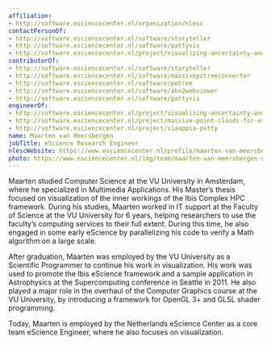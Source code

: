 ```yaml
---
affiliation:
- http://software.esciencecenter.nl/organization/nlesc
contactPersonOf:
- http://software.esciencecenter.nl/software/storyteller
- http://software.esciencecenter.nl/software/pattyvis
- http://software.esciencecenter.nl/project/visualizing-uncertainty-and-perspectives
contributorOf:
- http://software.esciencecenter.nl/software/storyteller
- http://software.esciencecenter.nl/software/massivepotreeconverter
- http://software.esciencecenter.nl/software/potree
- http://software.esciencecenter.nl/software/ahn2webviewer
- http://software.esciencecenter.nl/software/pattyvis
engineerOf:
- http://software.esciencecenter.nl/project/visualizing-uncertainty-and-perspectives
- http://software.esciencecenter.nl/project/massive-point-clouds-for-esciences
- http://software.esciencecenter.nl/project/viaappia-patty
name: Maarten van Meersbergen
jobTitle: eScience Research Engineer
nlescWebsite: https://www.esciencecenter.nl/profile/maarten-van-meersbergen-msc
photo: https://www.esciencecenter.nl/img/team/maarten-van-meersbergen-new.jpg
---
```

Maarten studied Computer Science at the VU University in Amsterdam, where he specialized in Multimedia Applications. His Master’s thesis focused on visualization of the inner workings of the Ibis Complex HPC framework. During his studies, Maarten worked in IT support at the Faculty of Science at the VU University for 6 years, helping researchers to use the faculty’s computing services to their full extent. During this time, he also engaged in some early eScience by parallelizing his code to verify a Math algorithm on a large scale.

After graduation, Maarten was employed by the VU University as a Scientific Programmer to continue his work in visualization. His work was used to promote the Ibis eScience framework and a sample application in Astrophysics at the Supercomputing conference in Seattle in 2011. He also played a major role in the overhaul of the Computer Graphics course at the VU University, by introducing a framework for OpenGL 3+ and GLSL shader programming.

Today, Maarten is employed by the Netherlands eScience Center as a core team eScience Engineer, where he also focuses on visualization.



